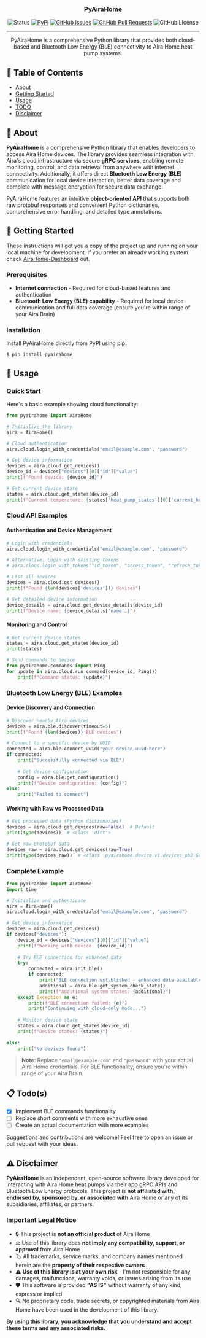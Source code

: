 <h3 align="center">PyAiraHome</h3>

<div align="center">

  ![Status](https://img.shields.io/badge/status-active-success)
  [![PyPi](https://img.shields.io/pypi/v/pyairahome)](https://pypi.org/project/pyairahome/)
  [![GitHub Issues](https://img.shields.io/github/issues/invy55/pyairahome)](https://github.com/invy55/pyairahome/issues)
  [![GitHub Pull Requests](https://img.shields.io/github/issues-pr/invy55/pyairahome)](https://github.com/invy55/pyairahome/pulls)
  ![GitHub License](https://img.shields.io/github/license/invy55/pyairahome)
</div>

---

<p align="center"> PyAiraHome is a comprehensive Python library that provides both cloud-based and Bluetooth Low Energy (BLE) connectivity to Aira Home heat pump systems.
    <br> 
</p>

## 📝 Table of Contents
- [About](#about)
- [Getting Started](#getting_started)
- [Usage](#usage)
- [TODO](#todo)
- [Disclaimer](#disclaimer)

## 🧐 About <a name = "about"></a>
**PyAiraHome** is a comprehensive Python library that enables developers to access Aira Home devices. The library provides seamless integration with Aira's cloud infrastructure via secure **gRPC services**, enabling remote monitoring, control, and data retrieval from anywhere with internet connectivity. Additionally, it offers direct **Bluetooth Low Energy (BLE)** communication for local device interaction, better data coverage and complete with message encryption for secure data exchange.

PyAiraHome features an intuitive **object-oriented API** that supports both raw protobuf responses and convenient Python dictionaries, comprehensive error handling, and detailed type annotations.

## 🏁 Getting Started <a name = "getting_started"></a>
These instructions will get you a copy of the project up and running on your local machine for development. If you prefer an already working system check [AiraHome-Dashboard](https://github.com/invy55/airahome-dashboard) out.

### Prerequisites

- **Internet connection** - Required for cloud-based features and authentication
- **Bluetooth Low Energy (BLE) capability** - Required for local device communication and full data coverage (ensure you're within range of your Aira Brain)

### Installation

Install PyAiraHome directly from PyPI using pip:

```shell
$ pip install pyairahome
```

## 🎈 Usage <a name="usage"></a>

### Quick Start

Here's a basic example showing cloud functionality:

```python
from pyairahome import AiraHome

# Initialize the library
aira = AiraHome()

# Cloud authentication
aira.cloud.login_with_credentials("email@example.com", "password")

# Get device information
devices = aira.cloud.get_devices()
device_id = devices["devices"][0]["id"]["value"]
print(f"Found device: {device_id}")

# Get current device state
states = aira.cloud.get_states(device_id)
print(f"Current temperature: {states['heat_pump_states'][0]['current_hot_water_temperature']}")
```

### Cloud API Examples

#### Authentication and Device Management

```python
# Login with credentials
aira.cloud.login_with_credentials("email@example.com", "password")

# Alternative: Login with existing tokens
# aira.cloud.login_with_tokens("id_token", "access_token", "refresh_token")

# List all devices
devices = aira.cloud.get_devices()
print(f"Found {len(devices['devices'])} devices")

# Get detailed device information
device_details = aira.cloud.get_device_details(device_id)
print(f"Device name: {device_details['name']}")
```

#### Monitoring and Control

```python
# Get current device states
states = aira.cloud.get_states(device_id)
print(states)

# Send commands to device
from pyairahome.commands import Ping
for update in aira.cloud.run_command(device_id, Ping())
    print(f"Command status: {update}")
```

### Bluetooth Low Energy (BLE) Examples

#### Device Discovery and Connection

```python
# Discover nearby Aira devices
devices = aira.ble.discover(timeout=5)
print(f"Found {len(devices)} BLE devices")

# Connect to a specific device by UUID
connected = aira.ble.connect_uuid("your-device-uuid-here")
if connected:
    print("Successfully connected via BLE")
    
    # Get device configuration
    config = aira.ble.get_configuration()
    print(f"Device configuration: {config}")
else:
    print("Failed to connect")
```

#### Working with Raw vs Processed Data

```python
# Get processed data (Python dictionaries)
devices = aira.cloud.get_devices(raw=False)  # Default
print(type(devices))  # <class 'dict'>

# Get raw protobuf data
devices_raw = aira.cloud.get_devices(raw=True)
print(type(devices_raw))  # <class 'pyairahome.device.v1.devices_pb2.GetDevicesResponse'>
```

### Complete Example

```python
from pyairahome import AiraHome
import time

# Initialize and authenticate
aira = AiraHome()
aira.cloud.login_with_credentials("email@example.com", "password")

# Get device information
devices = aira.cloud.get_devices()
if devices["devices"]:
    device_id = devices["devices"][0]["id"]["value"]
    print(f"Working with device: {device_id}")
    
    # Try BLE connection for enhanced data
    try:
        connected = aira.init_ble()
        if connected:
            print("BLE connection established - enhanced data available")
            additional = aira.ble.get_system_check_state()
            print(f"Additional system states: {additional}")
    except Exception as e:
        print(f"BLE connection failed: {e}")
        print("Continuing with cloud-only mode...")
    
    # Monitor device state
    states = aira.cloud.get_states(device_id)
    print(f"Device status: {states}")
    
else:
    print("No devices found")
```

> **Note**: Replace `"email@example.com"` and `"password"` with your actual Aira Home credentials. For BLE functionality, ensure you're within range of your Aira Brain.

## 📋 Todo(s) <a name = "todo"></a>

- [x] Implement BLE commands functionality
- [ ] Replace short comments with more exhaustive ones
- [ ] Create an actual documentation with more examples

Suggestions and contributions are welcome! Feel free to open an issue or pull request with your ideas.

## ⚠️ Disclaimer <a name = "disclaimer"></a>

**PyAiraHome** is an independent, open-source software library developed for interacting with Aira Home heat pumps via their app gRPC APIs and Bluetooth Low Energy protocols. This project is **not affiliated with, endorsed by, sponsored by, or associated with** Aira Home or any of its subsidiaries, affiliates, or partners.

### Important Legal Notice

- 🔒 This project is **not an official product** of Aira Home
- ⚖️ Use of this library does **not imply any compatibility, support, or approval** from Aira Home
- 🏷️ All trademarks, service marks, and company names mentioned herein are the **property of their respective owners**
- ⚠️ **Use of this library is at your own risk** - I'm not responsible for any damages, malfunctions, warranty voids, or issues arising from its use
- 🛡️ This software is provided **"AS IS"** without warranty of any kind, express or implied
- 🔍 No proprietary code, trade secrets, or copyrighted materials from Aira Home have been used in the development of this library.

**By using this library, you acknowledge that you understand and accept these terms and any associated risks.**

